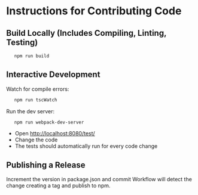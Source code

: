 # Instructions for Contributing Code

## Build Locally (Includes Compiling, Linting, Testing)

```bash
   npm run build
```

## Interactive Development

Watch for compile errors:

```bash
   npm run tscWatch
```

Run the dev server:

```bash
   npm run webpack-dev-server
```

* Open [http://localhost:8080/test/](http://localhost:8080/test/)
* Change the code
* The tests should automatically run for every code change

## Publishing a Release

Increment the version in package.json and commit
Workflow will detect the change creating a tag and publish to npm.

